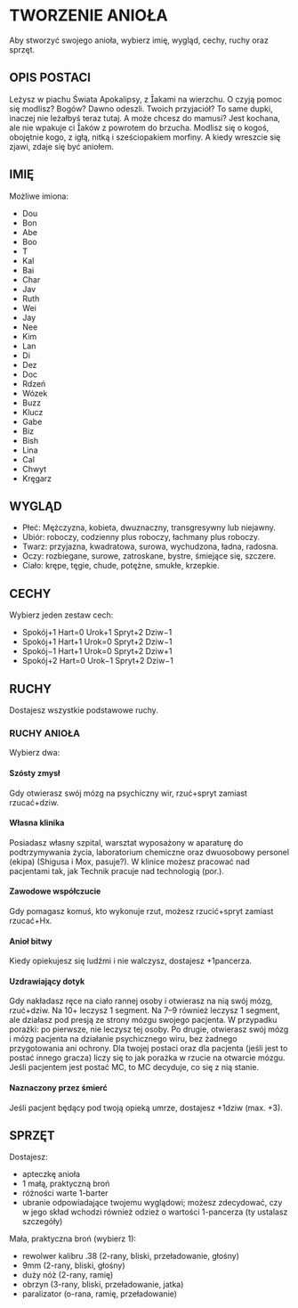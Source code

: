 # TWORZENIE ANIOŁA

Aby stworzyć swojego anioła, wybierz imię, wygląd, cechy, ruchy oraz sprzęt.

## OPIS POSTACI

Leżysz w piachu Świata Apokalipsy, z akami na wierzchu. O czyją pomoc się modlisz? Bogów? Dawno odeszli.
Twoich przyjaciół? To same dupki, inaczej nie leżałbyś teraz tutaj.
A może chcesz do mamusi? Jest kochana, ale nie wpakuje ci aków z powrotem do brzucha. Modlisz się o kogoś, obojętnie kogo, z igłą, nitką
i sześciopakiem morfiny. A kiedy wreszcie się zjawi, zdaje się być aniołem.

## IMIĘ

Możliwe imiona:

- Dou
- Bon
- Abe
- Boo
- T
- Kal
- Bai
- Char
- Jav
- Ruth
- Wei
- Jay
- Nee
- Kim
- Lan
- Di
- Dez
- Doc
- Rdzeń
- Wózek
- Buzz
- Klucz
- Gabe
- Biz
- Bish
- Lina
- Cal
- Chwyt
- Kręgarz

## WYGLĄD

- Płeć: Mężczyzna, kobieta, dwuznaczny, transgresywny lub niejawny.
- Ubiór: roboczy, codzienny plus roboczy, łachmany plus roboczy.
- Twarz: przyjazna, kwadratowa, surowa, wychudzona, ładna, radosna.
- Oczy: rozbiegane, surowe, zatroskane, bystre, śmiejące się, szczere.
- Ciało: krępe, tęgie, chude, potężne, smukłe, krzepkie.

## CECHY

Wybierz jeden zestaw cech:

- Spokój+1 Hart=0 Urok+1 Spryt+2 Dziw−1
- Spokój+1 Hart+1 Urok=0 Spryt+2 Dziw−1
- Spokój−1 Hart+1 Urok=0 Spryt+2 Dziw+1
- Spokój+2 Hart=0 Urok−1 Spryt+2 Dziw−1

## RUCHY

Dostajesz wszystkie podstawowe ruchy.

### RUCHY ANIOŁA

Wybierz dwa:

#### Szósty zmysł

Gdy otwierasz swój mózg na psychiczny wir, rzuć+spryt zamiast rzucać+dziw.

#### Własna klinika

Posiadasz własny szpital, warsztat wyposażony w aparaturę do podtrzymywania życia, laboratorium chemiczne oraz dwuosobowy personel (ekipa) (Shigusa i Mox, pasuje?). W klinice możesz pracować nad pacjentami tak, jak Technik pracuje nad technologią (por.).

#### Zawodowe współczucie

Gdy pomagasz komuś, kto wykonuje rzut, możesz rzucić+spryt zamiast rzucać+Hx.

#### Anioł bitwy

Kiedy opiekujesz się ludźmi i nie walczysz, dostajesz +1pancerza.

#### Uzdrawiający dotyk

Gdy nakładasz ręce na ciało rannej osoby i otwierasz na nią swój mózg, rzuć+dziw. Na 10+ leczysz 1 segment. Na 7–9 również leczysz 1 segment, ale działasz pod presją ze strony mózgu swojego pacjenta. W przypadku porażki: po pierwsze, nie leczysz tej osoby. Po drugie, otwierasz swój mózg i mózg pacjenta na działanie psychicznego wiru, bez żadnego przygotowania ani ochrony. Dla twojej postaci oraz dla pacjenta (jeśli jest to postać innego gracza) liczy się to jak porażka w rzucie na otwarcie mózgu. Jeśli pacjentem jest postać MC, to MC decyduje, co się z nią stanie.

#### Naznaczony przez śmierć

Jeśli pacjent będący pod twoją opieką umrze, dostajesz +1dziw (max. +3).

## SPRZĘT

Dostajesz:

- apteczkę anioła
- 1 małą, praktyczną broń
- różności warte 1-barter
- ubranie odpowiadające twojemu wyglądowi; możesz zdecydować, czy w jego skład wchodzi również odzież o wartości 1-pancerza (ty ustalasz szczegóły)

Mała, praktyczna broń (wybierz 1):

- rewolwer kalibru .38 (2-rany, bliski, przeładowanie, głośny)
- 9mm (2-rany, bliski, głośny)
- duży nóż (2-rany, ramię)
- obrzyn (3-rany, bliski, przeładowanie, jatka)
- paralizator (o-rana, ramię, przeładowanie)

